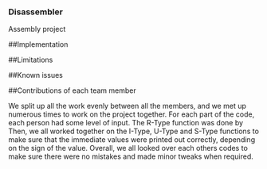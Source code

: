 ### Disassembler
Assembly project

##Implementation





##Limitations


##Known issues


##Contributions of each team member

We split up all the work evenly between all the members, and we met up numerous times to work on the project together. For each part of the code, each person had some level of input. The R-Type function was done by 
Then, we all worked together on the I-Type, U-Type and S-Type functions to make sure that the immediate values were printed out correctly, depending on the sign of the value.
Overall, we all looked over each others codes to make sure there were no mistakes and made minor tweaks when required.

